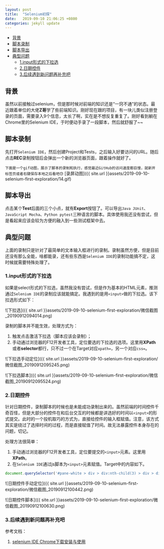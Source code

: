 ```yaml
---
layout: post
title:  "Selenium初探"
date:   2019-09-10 21:06:25 +0800
categories: jekyll update
---
```


- [背景](#%e8%83%8c%e6%99%af)
- [脚本录制](#%e8%84%9a%e6%9c%ac%e5%bd%95%e5%88%b6)
- [脚本导出](#%e8%84%9a%e6%9c%ac%e5%af%bc%e5%87%ba)
- [典型问题](#%e5%85%b8%e5%9e%8b%e9%97%ae%e9%a2%98)
  - [1.input形式的下拉选](#1input%e5%bd%a2%e5%bc%8f%e7%9a%84%e4%b8%8b%e6%8b%89%e9%80%89)
  - [2.日期控件](#2%e6%97%a5%e6%9c%9f%e6%8e%a7%e4%bb%b6)
  - [3.后续遇到新问题再补充吧](#3%e5%90%8e%e7%bb%ad%e9%81%87%e5%88%b0%e6%96%b0%e9%97%ae%e9%a2%98%e5%86%8d%e8%a1%a5%e5%85%85%e5%90%a7)

## 背景

虽然以前接触过selenium，但是那时候对前端的知识还是“一窍不通”的状态。最近跟着单位的大佬**Z哥**学了些前端知识。刚好现在跟的项目，有一块儿类似注册登录的页面，需要录入9个信息，太长了啊，实在是不想反复重复了。刚好看到躺在Chrome里的Selenium IDE，于时便动手录了一段脚本，然后就舒服了~~

## 脚本录制

先打开`Selenium IDE`，然后创建Project和Tests，之后输入好要访问的URL。随后点击**REC**录制按钮后会弹出一个新的浏览器页面，跟着操作就好了。

`下面是一个gif动图，展示了脚本的录制和执行，感觉最近GitHub的访问速度都巨慢，就新开标签页或者右键保存本地之后看吧😓`
[录屏动图]({{ site.url }}assets/2019-09-10-selenium-first-exploration/14.gif)

## 脚本导出

点击某个**Test**后面的三个小点，就有**Export**按钮了。可以导出`Java JUnit`、`JavaScript Mocha`、`Python pytest`三种语言的脚本。具体使用我还没有尝试，但是看起来应该会较为方便的融入到一些测试框架中去。

## 典型问题

上面的录制只是针对了最简单的文本输入框进行的录制。录制虽然方便，但是目前还没有那么全能，啥都能录，还有些东西是`Selenium IDE`的录制功能搞不定，这时候就需要特殊处理了。

### 1.input形式的下拉选

如果是select形式的下拉选，虽然我没有尝试，但是作为基本的HTML元素，推测通过`Selenium IDE`的录制应该就能搞定。我遇到的是用`<input>`做的下拉选。该下拉选形式如下：

![下拉选]({{ site.url }}assets/2019-09-10-selenium-first-exploration/微信截图_20190912094014.png)

录制的脚本并不能生效，处理方式为：
1. 触发点击激活下拉选（脚本应该会录制）；
2. 手动通过浏览器的F12开发者工具，定位要选的下拉选的选项。这里用**XPath**或者**selector**都行，只不过一个在Target对应`xpath=`，另一个对应`css=`。

![下拉选手动定位]({{ site.url }}assets/2019-09-10-selenium-first-exploration/微信截图_20190912095245.png)

![下拉选脚本]({{ site.url }}assets/2019-09-10-selenium-first-exploration/微信截图_20190912095524.png)

### 2.日期控件

针对日期控件，录制脚本的时候也是未能成功录制出来的。虽然前端的时间控件千奇百怪，但是大部分的控件在和后台交互的时候都是讲选好的时间以`<input>`的形式提交。此时的一个投机取巧的方式为，直接给控件的输入框赋值。注意，该方式其实是绕过了选择时间的过程，而是直接赋值了时间。故无法暴露控件本身存在的问题，切记。

处理方法很简单：
1. 手动通过浏览器的F12开发者工具，定位要提交的`<input>`元素。这里用**XPath**。
2. 在`Selenium IDE`通过js脚本为`<input>`元素赋值。Target中的内容如下。

```javascript
document.querySelector('#pane-white > div > div:nth-child(3) > div > div.el-dialog__body > form > div:nth-child(5) > div > div:nth-child(1) > div > input').value='2019-09-01  00:00:00';
```

![日期控件手动定位]({{ site.url }}assets/2019-09-10-selenium-first-exploration/微信截图_20190912100442.png)

![日期控件脚本]({{ site.url }}assets/2019-09-10-selenium-first-exploration/微信截图_20190912100630.png)

### 3.后续遇到新问题再补充吧

参考文档：
1. [selenium IDE Chrome下载安装与使用](https://blog.csdn.net/qq_33673213/article/details/90489479)